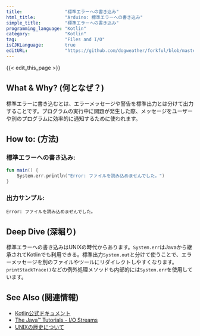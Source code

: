 ```yaml
---
title:                "標準エラーへの書き込み"
html_title:           "Arduino: 標準エラーへの書き込み"
simple_title:         "標準エラーへの書き込み"
programming_language: "Kotlin"
category:             "Kotlin"
tag:                  "Files and I/O"
isCJKLanguage:        true
editURL:              "https://github.com/dogweather/forkful/blob/master/content/ja/kotlin/writing-to-standard-error.md"
---
```


{{< edit_this_page >}}

## What & Why? (何となぜ？)
標準エラーに書き込むとは、エラーメッセージや警告を標準出力とは分けて出力することです。プログラムの実行中に問題が発生した際、メッセージをユーザーや別のプログラムに効率的に通知するために使われます。

## How to: (方法)
### 標準エラーへの書き込み:
```Kotlin
fun main() {
    System.err.println("Error: ファイルを読み込めませんでした。")
}
```
### 出力サンプル:
```
Error: ファイルを読み込めませんでした。
```

## Deep Dive (深堀り)
標準エラーへの書き込みはUNIXの時代からあります。`System.err`はJavaから継承されてKotlinでも利用できる。標準出力`System.out`と分けて使うことで、エラーメッセージを別のファイルやツールにリダイレクトしやすくなります。`printStackTrace()`などの例外処理メソッドも内部的には`System.err`を使用しています。

## See Also (関連情報)
- [Kotlin公式ドキュメント](https://kotlinlang.org/docs/home.html)
- [The Java™ Tutorials - I/O Streams](https://docs.oracle.com/javase/tutorial/essential/io/streams.html)
- [UNIXの歴史について](https://ja.wikipedia.org/wiki/UNIX)
